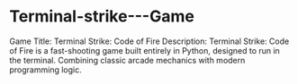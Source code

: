 # Terminal-strike---Game
Game Title: Terminal Strike: Code of Fire  Description:  Terminal Strike: Code of Fire is a fast-shooting game built entirely in Python, designed to run in the terminal. Combining classic arcade mechanics with modern programming logic.

